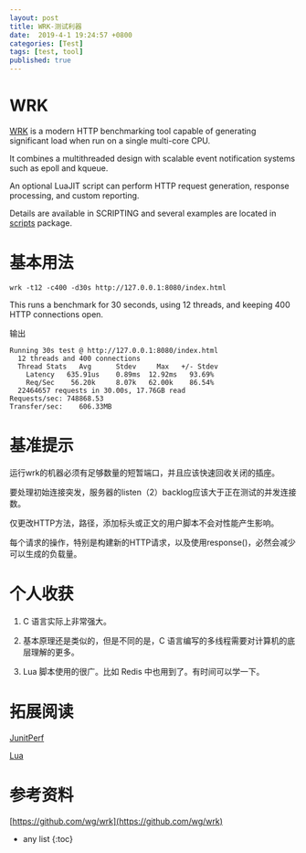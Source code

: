 ```yaml
---
layout: post
title: WRK-测试利器
date:  2019-4-1 19:24:57 +0800
categories: [Test]
tags: [test, tool]
published: true
---
```


# WRK

[WRK](https://github.com/wg/wrk) is a modern HTTP benchmarking tool capable of generating significant load when run on a single multi-core CPU. 

It combines a multithreaded design with scalable event notification systems such as epoll and kqueue.

An optional LuaJIT script can perform HTTP request generation, response processing, and custom reporting. 

Details are available in SCRIPTING and several examples are located in [scripts](https://github.com/wg/wrk/tree/master/scripts) package.

# 基本用法

```
wrk -t12 -c400 -d30s http://127.0.0.1:8080/index.html
```

This runs a benchmark for 30 seconds, using 12 threads, and keeping 400 HTTP connections open.

输出

```
Running 30s test @ http://127.0.0.1:8080/index.html
  12 threads and 400 connections
  Thread Stats   Avg      Stdev     Max   +/- Stdev
    Latency   635.91us    0.89ms  12.92ms   93.69%
    Req/Sec    56.20k     8.07k   62.00k    86.54%
  22464657 requests in 30.00s, 17.76GB read
Requests/sec: 748868.53
Transfer/sec:    606.33MB
```

# 基准提示

运行wrk的机器必须有足够数量的短暂端口，并且应该快速回收关闭的插座。 

要处理初始连接突发，服务器的listen（2）backlog应该大于正在测试的并发连接数。

仅更改HTTP方法，路径，添加标头或正文的用户脚本不会对性能产生影响。 

每个请求的操作，特别是构建新的HTTP请求，以及使用response()，必然会减少可以生成的负载量。

# 个人收获

1. C 语言实际上非常强大。

2. 基本原理还是类似的，但是不同的是，C 语言编写的多线程需要对计算机的底层理解的更多。

3. Lua 脚本使用的很广。比如 Redis 中也用到了。有时间可以学一下。

# 拓展阅读

[JunitPerf](https://github.com/houbb/junitperf)

[Lua](https://houbb.github.io/2018/09/09/lang-lua)

# 参考资料

[https://github.com/wg/wrk](https://github.com/wg/wrk)

* any list
{:toc}